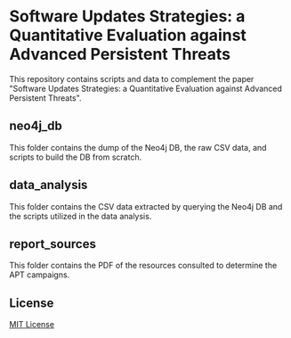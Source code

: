 # Software Updates Strategies: a Quantitative Evaluation against Advanced Persistent Threats
This repository contains scripts and data to complement the paper "Software Updates Strategies: a Quantitative Evaluation against Advanced Persistent Threats".

## neo4j_db
This folder contains the dump of the Neo4j DB, the raw CSV data, and scripts to build the DB from scratch.

## data_analysis
This folder contains the CSV data extracted by querying the Neo4j DB and the scripts utilized in the data analysis.

## report_sources
This folder contains the PDF of the resources consulted to determine the APT campaigns.

## License
[MIT License](./LICENSE.txt)
